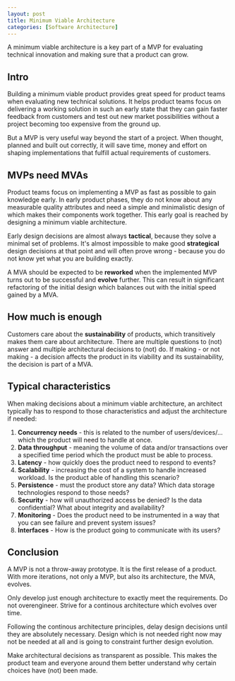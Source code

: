 ```yaml
---
layout: post
title: Minimum Viable Architecture
categories: [Software Architecture]
---
```


A minimum viable architecture is a key part of a MVP for evaluating technical innovation and making sure that a product can grow.

## Intro

Building a minimum viable product provides great speed for product teams when evaluating new technical solutions. It helps product teams focus on delivering a working solution in such an early state that they can gain faster feedback from customers and test out new market possibilities without a project becoming too expensive from the ground up.

But a MVP is very useful way beyond the start of a project. When thought, planned and built out correctly, it will save time, money and effort on shaping implementations that fulfill actual requirements of customers.

## MVPs need MVAs

Product teams focus on implementing a MVP as fast as possible to gain knowledge early. In early product phases, they do not know about any measurable quality attributes and need a simple and minimalistic design of which makes their components work together. This early goal is reached by designing a minimum viable architecture.

Early design decisions are almost always **tactical**, because they solve a minimal set of problems. It's almost impossible to make good **strategical** design decisions at that point and will often prove wrong - because you do not know yet what you are building exactly.

A MVA should be expected to be **reworked** when the implemented MVP turns out to be successful and **evolve** further. This can result in significant refactoring of the initial design which balances out with the initial speed gained by a MVA.

## How much is enough

Customers care about the **sustainability** of products, which transitively makes them care about architecture. There are multiple questions to (not) answer and multiple architectural decisions to (not) do. If making - or not making - a decision affects the product in its viability and its sustainability, the decision is part of a MVA.

## Typical characteristics

When making decisions about a minimum viable architecture, an architect typically has to respond to those characteristics and adjust the architecture if needed:

1. **Concurrency needs** - this is related to the number of users/devices/... which the product will need to handle at once.
2. **Data throughput** - meaning the volume of data and/or transactions over a specified time period which the product must be able to process.
3. **Latency** - how quickly does the product need to respond to events?
4. **Scalability** - increasing the cost of a system to handle increased workload. Is the product able of handling this scenario?
5. **Persistence** - must the product store any data? Which data storage technologies respond to those needs?
6. **Security** - how will unauthorized access be denied? Is the data confidential? What about integrity and availability?
7. **Monitoring** - Does the product need to be instrumented in a way that you can see failure and prevent system issues?
8. **Interfaces** - How is the product going to communicate with its users?

## Conclusion

A MVP is not a throw-away prototype. It is the first release of a product. With more iterations, not only a MVP, but also its architecture, the MVA, evolves.

Only develop just enough architecture to exactly meet the requirements. Do not overengineer. Strive for a continous architecture which evolves over time.

Following the continous architecture principles, delay design decisions until they are absolutely necessary. Design which is not needed right now may not be needed at all and is going to constraint further design evolution.

Make architectural decisions as transparent as possible. This makes the product team and everyone around them better understand why certain choices have (not) been made.
